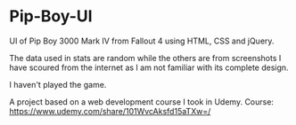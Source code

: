 # Pip-Boy-UI
UI of Pip Boy 3000 Mark IV from Fallout 4 using HTML, CSS and jQuery.

The data used in stats are random while the others are from screenshots I have scoured from the internet as I am not familiar with its complete design.

I haven't played the game.

A project based on a web development course I took in Udemy.
Course: https://www.udemy.com/share/101WvcAksfd15aTXw=/
